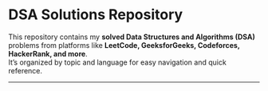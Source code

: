#  DSA Solutions Repository  

This repository contains my **solved Data Structures and Algorithms (DSA)** problems from platforms like **LeetCode, GeeksforGeeks, Codeforces, HackerRank, and more**.  
It’s organized by topic and language for easy navigation and quick reference.  

---
